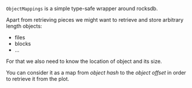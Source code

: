 `ObjectMappings` is a simple type-safe wrapper around rocksdb.

Apart from retrieving pieces we might want to retrieve and store arbitrary length objects:
- files
- blocks
- ...

For that we also need to know the location of object and its size.

You can consider it as a map from *object hash* to the *object offset* in order to
retrieve it from the plot.
